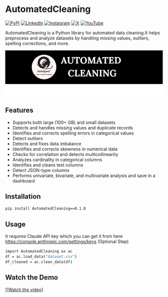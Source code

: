 # AutomatedCleaning
[![PyPI](https://img.shields.io/badge/PyPI-3775A9?style=for-the-badge&logo=pypi&logoColor=white)](https://pypi.org/project/AutomatedCleaning/)
[![LinkedIn](https://img.shields.io/badge/LinkedIn-0077B5?style=for-the-badge&logo=linkedin&logoColor=white)](https://www.linkedin.com/in/abhishek-kumar-singh-8a6326148/)
[![Instagram](https://img.shields.io/badge/Instagram-E4405F?style=for-the-badge&logo=instagram&logoColor=white)](https://www.instagram.com/dataspoof)
[![X](https://img.shields.io/badge/X-000000?style=for-the-badge&logo=x&logoColor=white)](https://x.com/abhi007si)
[![YouTube](https://img.shields.io/badge/YouTube-FF0000?style=for-the-badge&logo=youtube&logoColor=white)](https://www.youtube.com/@dataspoof1977)


AutomatedCleaning is a Python library for automated data cleaning.It helps preprocess and analyze datasets by handling missing values, outliers, spelling corrections, and more.

![Logo](images/logo2.png)

## Features
- Supports both large (100+ GB) and small datasets
- Detects and handles missing values and duplicate records
- Identifies and corrects spelling errors in categorical values
- Detect outliers
- Detects and fixes data imbalance
- Identifies and corrects skewness in numerical data
- Checks for correlation and detects multicollinearity
- Analyzes cardinality in categorical columns
- Identifies and cleans text columns
- Detect JSON-type columns
- Performs univariate, bivariate, and multivariate analysis and save in a dashboard


## Installation
```bash
pip install AutomatedCleaning==0.1.8
```

## Usage
It requires Claude API key which you can get it from here https://console.anthropic.com/settings/keys (Optional Step)

```bash
import AutomatedCleaning as ac
df = ac.load_data("dataset.csv")
df_cleaned = ac.clean_data(df)
```

## Watch the Demo

[![Watch the video]](https://www.youtube.com/watch?v=yA5Tdq22_Yg)

